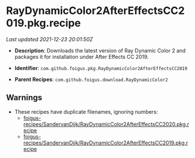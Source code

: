 # RayDynamicColor2AfterEffectsCC2019.pkg.recipe

_Last updated 2021-12-23 20:01:50Z_

- **Description**: Downloads the latest version of Ray Dynamic Color 2 and packages it for installation under After Effects CC 2019.

- **Identifier**: `com.github.foigus.pkg.RayDynamicColor2AfterEffectsCC2019`

- **Parent Recipes**: `com.github.foigus.download.RayDynamicColor2`


## Warnings

- These recipes have duplicate filenames, ignoring numbers:
    - [foigus-recipes/SandervanDijk/RayDynamicColor2AfterEffectsCC2020.pkg.recipe](/autopkg-dupe-tracker/foigus-recipes/SandervanDijk/RayDynamicColor2AfterEffectsCC2020.pkg.recipe)
    - [foigus-recipes/SandervanDijk/RayDynamicColor2AfterEffectsCC2019.pkg.recipe](/autopkg-dupe-tracker/foigus-recipes/SandervanDijk/RayDynamicColor2AfterEffectsCC2019.pkg.recipe)